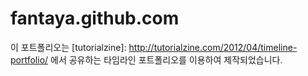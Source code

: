 # fantaya.github.com

이 포트폴리오는 [tutorialzine]: http://tutorialzine.com/2012/04/timeline-portfolio/ 에서 공유하는 타임라인 포트폴리오를 이용하여 제작되었습니다.
